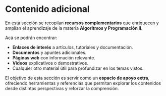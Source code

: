 # Contenido adicional

En esta sección se recopilan **recursos complementarios** que enriquecen y amplían el aprendizaje de la materia **Algoritmos y Programación II**.

Acá se podrán encontrar:

- **Enlaces de interés** a artículos, tutoriales y documentación.
- **Documentos** y apuntes adicionales.
- **Páginas web** con información relevante.
- **Videos** explicativos o demostrativos.
- Cualquier otro material útil para profundizar en los temas vistos.

El objetivo de esta sección es servir como un **espacio de apoyo extra**, ofreciendo herramientas y referencias que permitan explorar los contenidos desde distintas perspectivas y reforzar la comprensión.
